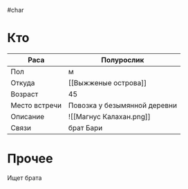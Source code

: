 #char 
# Кто

| Раса          | Полурослик                   |
| ------------- | ---------------------------- |
| Пол           | м                            |
| Откуда        | [[Выжженые острова]]         |
| Возраст       | 45                           |
| Место встречи | Повозка у безымянной деревни |
| Описание      | ![[Магнус Калахан.png]]      |
| Связи         | брат Бари                    |
# Прочее
Ищет брата
